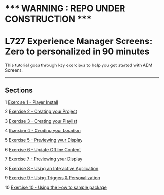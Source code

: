# 

*** WARNING : REPO UNDER CONSTRUCTION ***
================================================
L727
Experience Manager Screens: Zero to personalized in 90 minutes
================================================

This tutorial goes through key exercises to help you get started with AEM Screens.

--------

## Sections

1 [Exercise 1 - Player Install](Excercise_Files/LESSON01/LESSON01-player.md)  

2 [Exercise 2 - Creating your Project](Excercise_Files/LESSON02/LESSON02-project.md)

3 [Exercise 3 - Creating your Playlist](Excercise_Files/LESSON03/LESSON03-playlist.md)

4 [Exercise 4 - Creating your Location](Excercise_Files/LESSON04/LESSON04-location.md)

5 [Exercise 5 - Previewing your Display](Excercise_Files/LESSON05/LESSON05-preview-display.md)

6 [Exercise 6 - Update Offline Content](Excercise_Files/LESSON06/LESSON06-offline-content.md)

7 [Exercise 7 - Previewing your Display](Excercise_Files/LESSON07/LESSON07-attach-player.md)

8 [Exercise 8 - Using an Interactive Application](Excercise_Files/LESSON08/LESSON08-applications.md)

9 [Exercise 9 - Using Triggers & Personalization](Excercise_Files/LESSON09/LESSON09-triggers.md)

10 [Exercise 10 - Using the How to sample package](Excercise_Files/LESSON10/LESSON10-howto.md)

